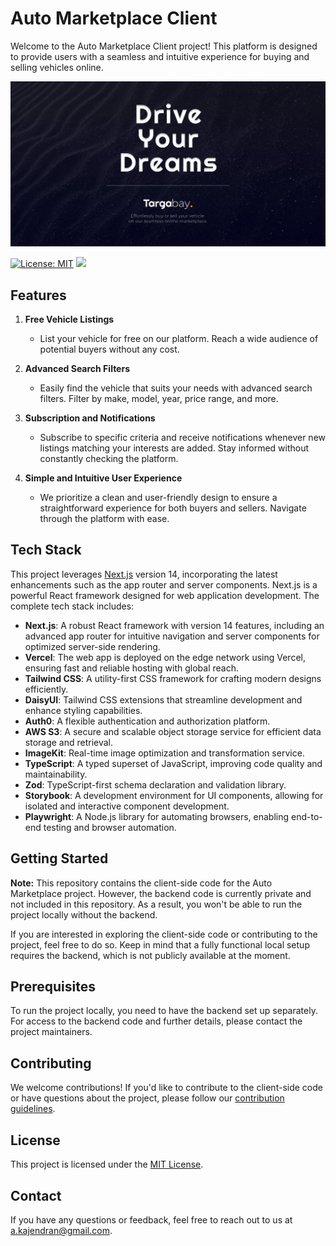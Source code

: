 # Auto Marketplace Client

Welcome to the Auto Marketplace Client project! This platform is designed to provide users with a seamless and intuitive experience for buying and selling vehicles online.

<a href="https://auto-marketplace.vercel.app/LK">
    <img alt="preview-image" src="public/images/banner.jpg" width="1024">
</a>

<br>

[![License: MIT](https://img.shields.io/badge/License-MIT-yellow.svg)](https://opensource.org/licenses/MIT)
![](https://api.checklyhq.com/v1/badges/checks/d8ee5b92-7ff0-4809-9cc4-405274b5411b?style=flat&theme=default)


## Features

1. **Free Vehicle Listings**

    - List your vehicle for free on our platform. Reach a wide audience of potential buyers without any cost.

2. **Advanced Search Filters**

    - Easily find the vehicle that suits your needs with advanced search filters. Filter by make, model, year, price range, and more.

3. **Subscription and Notifications**

    - Subscribe to specific criteria and receive notifications whenever new listings matching your interests are added. Stay informed without constantly checking the platform.

4. **Simple and Intuitive User Experience**
    - We prioritize a clean and user-friendly design to ensure a straightforward experience for both buyers and sellers. Navigate through the platform with ease.

## Tech Stack

This project leverages [Next.js](https://nextjs.org/) version 14, incorporating the latest enhancements such as the app router and server components. Next.js is a powerful React framework designed for web application development. The complete tech stack includes:

-   **Next.js**: A robust React framework with version 14 features, including an advanced app router for intuitive navigation and server components for optimized server-side rendering.
-   **Vercel**: The web app is deployed on the edge network using Vercel, ensuring fast and reliable hosting with global reach.
-   **Tailwind CSS**: A utility-first CSS framework for crafting modern designs efficiently.
-   **DaisyUI**: Tailwind CSS extensions that streamline development and enhance styling capabilities.
-   **Auth0**: A flexible authentication and authorization platform.
-   **AWS S3**: A secure and scalable object storage service for efficient data storage and retrieval.
-   **ImageKit**: Real-time image optimization and transformation service.
-   **TypeScript**: A typed superset of JavaScript, improving code quality and maintainability.
-   **Zod**: TypeScript-first schema declaration and validation library.
-   **Storybook**: A development environment for UI components, allowing for isolated and interactive component development.
-   **Playwright**: A Node.js library for automating browsers, enabling end-to-end testing and browser automation.

## Getting Started

**Note:**
This repository contains the client-side code for the Auto Marketplace project. However, the backend code is currently private and not included in this repository. As a result, you won't be able to run the project locally without the backend.

If you are interested in exploring the client-side code or contributing to the project, feel free to do so. Keep in mind that a fully functional local setup requires the backend, which is not publicly available at the moment.

## Prerequisites

To run the project locally, you need to have the backend set up separately. For access to the backend code and further details, please contact the project maintainers.

## Contributing

We welcome contributions! If you'd like to contribute to the client-side code or have questions about the project, please follow our [contribution guidelines](.github/CONTRIBUTING.md).

## License

This project is licensed under the [MIT License](LICENSE).

## Contact

If you have any questions or feedback, feel free to reach out to us at [a.kajendran@gmail.com](mailto:a.kajendran@gmail.com).
